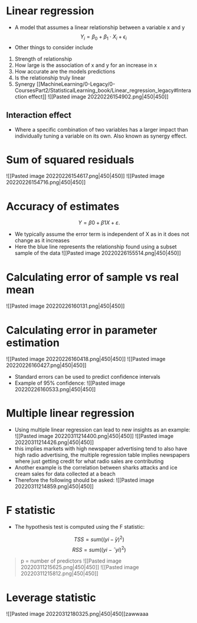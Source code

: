 # Linear regression
- A model that assumes a linear relationship between a variable x and y
$$Y_{i} = β_{0} + β_{1}\cdot X_{i}+\epsilon_{i}$$
$$$$
- Other things to consider include
1. Strength of relationship
2. How large is the association of x and y for an increase in x
3. How accurate are the models predictions
4. Is the relationship truly linear
5. Synergy [[MachineLearning/0-Legacy/0-CoursesPart2/StatisticalLearning_book/Linear_regression_legacy#Interaction effect]]
![[Pasted image 20220226154902.png|450|450]]

## Interaction effect
- Where a specific combination of two variables has a larger impact than individually tuning a variable on its own. Also known as synergy effect.

# Sum of squared residuals
![[Pasted image 20220226154617.png|450|450]]
![[Pasted image 20220226154716.png|450|450]]

# Accuracy of estimates 
$$Y = \beta0 + β1 X + ε.$$
- We typically assume the error term is independent of X as in it does not change as it increases
- Here the blue line represents the relationship found using a subset sample of the data
![[Pasted image 20220226155514.png|450|450]]

# Calculating error of sample vs real mean
![[Pasted image 20220226160131.png|450|450]]

# Calculating error in parameter estimation
![[Pasted image 20220226160418.png|450|450]]
![[Pasted image 20220226160427.png|450|450]]
- Standard errors can be used to predict confidence intervals
- Example of 95% confidence:
![[Pasted image 20220226160533.png|450|450]]

# Multiple linear regression
- Using multiple linear regression can lead to new insights as an example:
![[Pasted image 20220311214400.png|450|450]]
![[Pasted image 20220311214426.png|450|450]]
- this implies markets with high newspaper advertising tend to also have high radio advertising, the multiple regression table implies newspapers where just getting credit for what radio sales are contributing 
- Another example is the correlation between sharks attacks and ice cream sales for data collected at a beach
- Therefore the following should be asked:
![[Pasted image 20220311214859.png|450|450]] 

# F statistic
- The hypothesis test is computed using the F statistic:

$$TSS = sum((y i −  ̄y)^2)$$
$$RSS =sum((y i − ˆy i )^2)$$
> p = number of predictors
![[Pasted image 20220311215625.png|450|450]]
![[Pasted image 20220311215812.png|450|450]]

# Leverage statistic
![[Pasted image 20220312180325.png|450|450]]zawwaaa